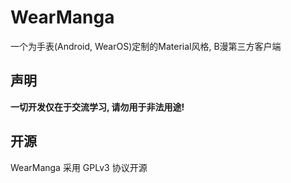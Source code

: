 # WearManga
一个为手表(Android, WearOS)定制的Material风格, B漫第三方客户端

## 声明
**一切开发仅在于交流学习, 请勿用于非法用途!**

## 开源
WearManga 采用 GPLv3 协议开源
